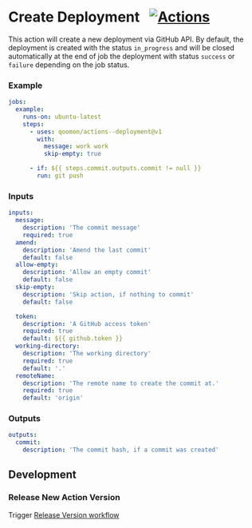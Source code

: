 # Create Deployment &nbsp; [![Actions](https://img.shields.io/badge/qoomon-GitHub%20Actions-blue)](https://github.com/qoomon/actions)

This action will create a new deployment via GitHub API.
By default, the deployment is created with the status `in_progress`
and will be closed  automatically at the end of job the deployment with status `success` or `failure` depending on the job status.

### Example

```yaml
jobs:
  example:
    runs-on: ubuntu-latest
    steps:
      - uses: qoomon/actions--deployment@v1
        with:
          message: work work
          skip-empty: true

      - if: ${{ steps.commit.outputs.commit != null }}
        run: git push
```

### Inputs

```yaml
inputs:
  message:
    description: 'The commit message'
    required: true
  amend:
    description: 'Amend the last commit'
    default: false
  allow-empty:
    description: 'Allow an empty commit'
    default: false
  skip-empty:
    description: 'Skip action, if nothing to commit'
    default: false

  token:
    description: 'A GitHub access token'
    required: true
    default: ${{ github.token }}
  working-directory:
    description: 'The working directory'
    required: true
    default: '.'
  remoteName:
    description: 'The remote name to create the commit at.'
    required: true
    default: 'origin'
```

### Outputs

```yaml
outputs:
  commit:
    description: 'The commit hash, if a commit was created'
```

## Development

### Release New Action Version

Trigger [Release Version workflow](/actions/workflows/action-release.yaml)

